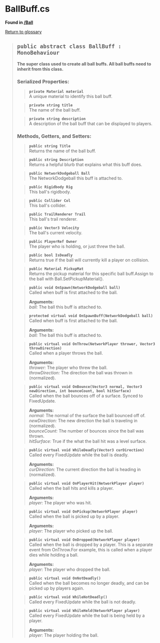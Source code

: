 # BallBuff.cs
**Found in [/Ball](../BALLISTIC/Assets/Scripts/Ball/BallBuff.cs)**

[Return to glossary](Glossary.md)


> ## `public abstract class BallBuff : MonoBehaviour`
> **The super class used to create all ball buffs. All ball buffs need to inherit from this class.**
> 
> ### **Serialized Properties:**
>> **`private Material material`**\
>> A unique material to identify this ball buff.
> 
>> **`private string title`**\
>> The name of the ball buff.
> 
>> **`private string description`**\
>> A description of the ball buff that can be displayed to players.
> 
> ### **Methods, Getters, and Setters:**
>> **`public string Title`**\
>> Returns the name of the ball buff.
>> 
> 
>> **`public string Description`**\
>> Returns a helpful blurb that explains what this buff does.
>> 
> 
>> **`public NetworkDodgeball Ball`**\
>> The NetworkDodgeball this buff is attached to.
>> 
> 
>> **`public Rigidbody Rig`**\
>> This ball's rigidbody.
>> 
> 
>> **`public Collider Col`**\
>> This ball's collider.
>> 
> 
>> **`public TrailRenderer Trail`**\
>> This ball's trail renderer.
>> 
> 
>> **`public Vector3 Velocity`**\
>> The ball's current velocity.
>> 
> 
>> **`public PlayerRef Owner`**\
>> The player who is holding, or just threw the ball.
>> 
> 
>> **`public bool IsDeadly`**\
>> Returns true if the ball will currently kill a player on collision.
>> 
> 
>> **`public Material PickupMat`**\
>> Returns the pickup material for this specific ball buff.Assign to the ball with Ball.SetPickupMaterial().
>> 
> 
>> **`public void OnSpawn(NetworkDodgeball ball)`**\
>> Called when buff is first attached to the ball.
>> 
>> **Arguments:**\
>> *ball:* The ball this buff is attached to.
> 
>> **`protected virtual void OnSpawnBuff(NetworkDodgeball ball)`**\
>> Called when buff is first attached to the ball.
>> 
>> **Arguments:**\
>> *ball:* The ball this buff is attached to.
> 
>> **`public virtual void OnThrow(NetworkPlayer thrower, Vector3 throwDirection)`**\
>> Called when a player throws the ball.
>> 
>> **Arguments:**\
>> *thrower:* The player who threw the ball.\
>> *throwDirection:* The direction the ball was thrown in (normalized).
> 
>> **`public virtual void OnBounce(Vector3 normal, Vector3 newDirection, int bounceCount, bool hitSurface)`**\
>> Called when the ball bounces off of a surface. Synced to FixedUpdate.
>> 
>> **Arguments:**\
>> *normal:* The normal of the surface the ball bounced off of.\
>> *newDirection:* The new direction the ball is traveling in (normalized).\
>> *bounceCount:* The number of bounces since the ball was thrown.\
>> *hitSurface:* True if the what the ball hit was a level surface.
> 
>> **`public virtual void WhileDeadly(Vector3 curDirection)`**\
>> Called every FixedUpdate while the ball is deadly.
>> 
>> **Arguments:**\
>> *curDirection:* The current direction the ball is heading in (normalized).
> 
>> **`public virtual void OnPlayerHit(NetworkPlayer player)`**\
>> Called when the ball hits and kills a player.
>> 
>> **Arguments:**\
>> *player:* The player who was hit.
> 
>> **`public virtual void OnPickup(NetworkPlayer player)`**\
>> Called when the ball is picked up by a player.
>> 
>> **Arguments:**\
>> *player:* The player who picked up the ball.
> 
>> **`public virtual void OnDropped(NetworkPlayer player)`**\
>> Called when the ball is dropped by a player. This is a separate event from OnThrow.For example, this is called when a player dies while holding a ball.
>> 
>> **Arguments:**\
>> *player:* The player who dropped the ball.
> 
>> **`public virtual void OnNotDeadly()`**\
>> Called when the ball becomes no longer deadly, and can be picked up by players again.
>> 
> 
>> **`public virtual void WhileNotDeadly()`**\
>> Called every FixedUpdate while the ball is not deadly.
>> 
> 
>> **`public virtual void WhileHeld(NetworkPlayer player)`**\
>> Called every FixedUpdate while the ball is being held by a player.
>> 
>> **Arguments:**\
>> *player:* The player holding the ball.
> 

